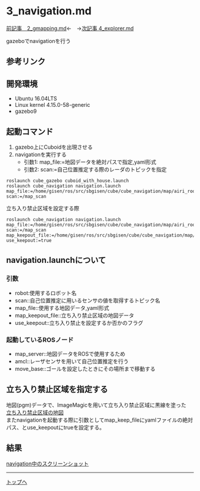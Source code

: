 # 3_navigation.md

[前記事　2_gmapping.md](2_gmapping.md)←　→[次記事 4_explorer.md](4_exprlorer.md)

gazeboでnavigationを行う


## 参考リンク

## 開発環境

* Ubuntu 16.04LTS
* Linux kernel 4.15.0-58-generic
* gazebo9

## 起動コマンド

1. gazebo上にCuboidを出現させる
2. navigationを実行する
    * 引数1: map_file:=地図データを絶対パスで指定,yaml形式
    * 引数2: scan:=自己位置推定する際のレーダのトピックを指定

```
roslaunch cube_gazebo cuboid_with_house.launch
roslaunch cube_navigation navigation.launch map_file:=/home/gisen/ros/src/sbgisen/cube/cube_navigation/map/airi_room.yaml scan:=/map_scan
```

立ち入り禁止区域を設定する際
```
roslaunch cube_navigation navigation.launch map_file:=/home/gisen/ros/src/sbgisen/cube/cube_navigation/map/airi_room.yaml scan:=/map_scan map_keepout_file:=/home/gisen/ros/src/sbgisen/cube/cube_navigation/map/airi_room_keepout.yaml use_keepout:=true
```

## navigation.launchについて

### 引数

* robot:使用するロボット名
* scan::自己位置推定に用いるセンサの値を取得するトピック名
* map_file::使用する地図データ,yaml形式
* map_keepout_file::立ち入り禁止区域の地図データ
* use_keepout::立ち入り禁止を設定するか否かのフラグ


### 起動しているROSノード

* map_server::地図データをROSで使用するため
* amcl::レーザセンサを用いて自己位置推定を行う
* move_base::ゴールを設定したときにその場所まで移動する

## 立ち入り禁止区域を指定する
地図(pgm)データで、ImageMagicを用いて立ち入り禁止区域に黒線を塗った\
[立ち入り禁止区域の地図](images/airi_room_keepout.pgm)\
またnavigationを起動する際に引数としてmap_keep_fileにyamlファイルの絶対パス、とuse_keepoutにtrueを設定する。

## 結果

[navigation中のスクリーンショット](images/20190823_navigation_sc.png)

---
[トップへ](#3_navigation.md)

<!--
```
プログラムを書く
```
-->